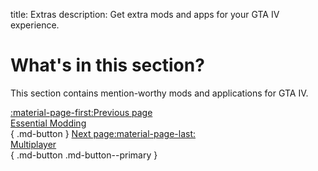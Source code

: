 title: Extras
description: Get extra mods and apps for your GTA IV experience.

# What's in this section?
This section contains mention-worthy mods and applications for GTA IV.

[:material-page-first:Previous page <br>Essential Modding</br>](../essential-modding/index.md){ .md-button } [Next page:material-page-last: <br>Multiplayer</br>](../multiplayer.md){ .md-button .md-button--primary }